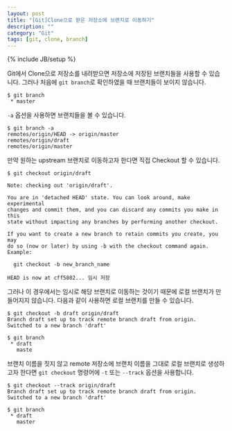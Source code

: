 ```yaml
---
layout: post
title: "[Git]Clone으로 받은 저장소에 브랜치로 이동하기"
description: ""
category: "Git"
tags: [git, clone, branch]
---
```

{% include JB/setup %}

Git에서 Clone으로 저장소를 내려받으면 저장소에 저장된 브랜치들을 사용할 수 있습니다. 그러나 처음에 `git branch`로 확인하였을 때 브랜치들이 보이지 않습니다.

	$ git branch
	 * master

`-a` 옵션을 사용하면 브랜치들을 볼 수 있습니다.

	$ git branch -a 
	remotes/origin/HEAD -> origin/master
	remotes/origin/draft
	remotes/origin/master

만약 원하는 upstream 브랜치로 이동하고자 한다면 직접 Checkout 할 수 있습니다.

	$ git checkout origin/draft

	Note: checking out 'origin/draft'.

	You are in 'detached HEAD' state. You can look around, make experimental
	changes and commit them, and you can discard any commits you make in this
	state without impacting any branches by performing another checkout.

	If you want to create a new branch to retain commits you create, you may
	do so (now or later) by using -b with the checkout command again. Example:

	  git checkout -b new_branch_name

	HEAD is now at cff5802... 임시 저장

그러나 이 경우에서는 임시로 해당 브랜치로 이동하는 것이기 때문에 로컬 브랜치가 만들어지지 않습니다. 다음과 같이 사용하면 로컬 브랜치를 만들 수 있습니다.

	$ git checkout -b draft origin/draft 
	Branch draft set up to track remote branch draft from origin.
	Switched to a new branch 'draft'

	$ git branch
	 * draft
	   maste

브랜치 이름을 짓지 않고 remote 저장소에 브랜치 이름을 그대로 로컬 브랜치로 생성하고자 한다면 `git checkout` 명령어에 `-t` 또는 `--track` 옵션을 사용합니다.

	$ git checkout --track origin/draft
	Branch draft set up to track remote branch draft from origin.
	Switched to a new branch 'draft'

	$ git branch
	 * draft
	   master
